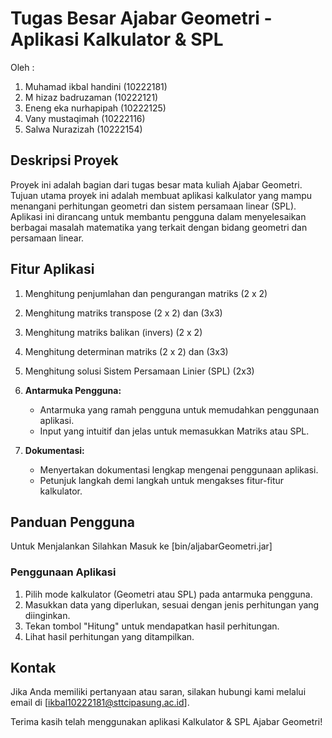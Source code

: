 # Tugas Besar Ajabar Geometri - Aplikasi Kalkulator & SPL
Oleh :
1. Muhamad ikbal handini (10222181)
2. M hizaz badruzaman (10222121)
3. Eneng eka nurhapipah (10222125)
4. Vany mustaqimah (10222116)
5. Salwa Nurazizah (10222154)

## Deskripsi Proyek
Proyek ini adalah bagian dari tugas besar mata kuliah Ajabar Geometri. Tujuan utama proyek ini adalah membuat aplikasi kalkulator yang mampu menangani perhitungan geometri dan sistem persamaan linear (SPL). Aplikasi ini dirancang untuk membantu pengguna dalam menyelesaikan berbagai masalah matematika yang terkait dengan bidang geometri dan persamaan linear.

## Fitur Aplikasi


1. Menghitung penjumlahan dan pengurangan matriks (2 x 2)
2. Menghitung matriks transpose (2 x 2) dan (3x3)
3. Menghitung matriks balikan (invers) (2 x 2)
4. Menghitung determinan matriks (2 x 2) dan (3x3)
5. Menghitung solusi Sistem Persamaan Linier (SPL) (2x3)

6. **Antarmuka Pengguna:**
   - Antarmuka yang ramah pengguna untuk memudahkan penggunaan aplikasi.
   - Input yang intuitif dan jelas untuk memasukkan Matriks atau SPL.

7. **Dokumentasi:**
   - Menyertakan dokumentasi lengkap mengenai penggunaan aplikasi.
   - Petunjuk langkah demi langkah untuk mengakses fitur-fitur kalkulator.

## Panduan Pengguna
Untuk Menjalankan Silahkan Masuk ke [bin/aljabarGeometri.jar] 

### Penggunaan Aplikasi
1. Pilih mode kalkulator (Geometri atau SPL) pada antarmuka pengguna.
2. Masukkan data yang diperlukan, sesuai dengan jenis perhitungan yang diinginkan.
3. Tekan tombol "Hitung" untuk mendapatkan hasil perhitungan.
4. Lihat hasil perhitungan yang ditampilkan.

## Kontak
Jika Anda memiliki pertanyaan atau saran, silakan hubungi kami melalui email di [ikbal10222181@sttcipasung.ac.id].

Terima kasih telah menggunakan aplikasi Kalkulator & SPL Ajabar Geometri!

